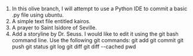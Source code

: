 1.  In this olive branch, I will attempt to use a Python IDE to commit a basic .py file using ubuntu.  
2.  A simple text file entitled kairos.
3.  A prayer to Saint Isidore of Seville.
4.  Add a storyline by Dr. Seuss.  I would like to edit it using the git bash command line. 
    Use the following git commands:
    git add
    git commit
    git push
    git status
    git log
    git diff
    git diff --cached
    pwd
    
    
